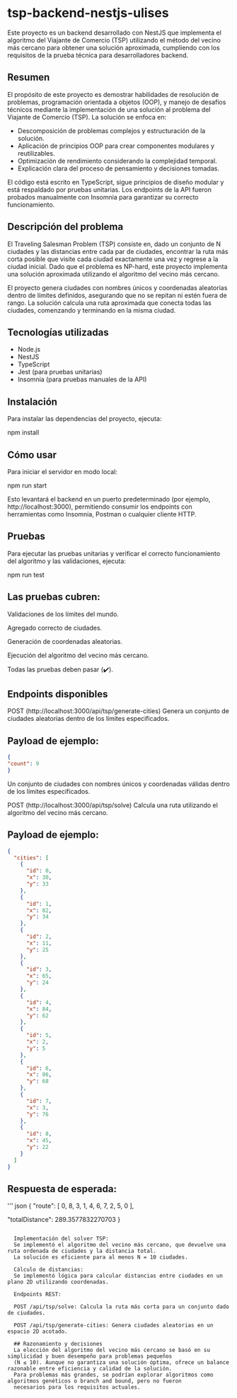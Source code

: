   # tsp-backend-nestjs-ulises

  Este proyecto es un backend desarrollado con NestJS que implementa el algoritmo del Viajante de Comercio (TSP) utilizando el método del vecino más cercano para obtener una solución aproximada, cumpliendo con los requisitos de la prueba técnica para desarrolladores backend.

  ## Resumen

  El propósito de este proyecto es demostrar habilidades de resolución de problemas, programación orientada a objetos (OOP), y manejo de desafíos técnicos mediante la implementación de una solución al problema del Viajante de Comercio (TSP). La solución se enfoca en:

  - Descomposición de problemas complejos y estructuración de la solución.  
  - Aplicación de principios OOP para crear componentes modulares y reutilizables.  
  - Optimización de rendimiento considerando la complejidad temporal.  
  - Explicación clara del proceso de pensamiento y decisiones tomadas.

  El código está escrito en TypeScript, sigue principios de diseño modular y está respaldado por pruebas unitarias. Los endpoints de la API fueron probados manualmente con Insomnia para garantizar su correcto funcionamiento.

  ## Descripción del problema

  El Traveling Salesman Problem (TSP) consiste en, dado un conjunto de N ciudades y las distancias entre cada par de ciudades, encontrar la ruta más corta posible que visite cada ciudad exactamente una vez y regrese a la ciudad inicial. Dado que el problema es NP-hard, este proyecto implementa una solución aproximada utilizando el algoritmo del vecino más cercano.

  El proyecto genera ciudades con nombres únicos y coordenadas aleatorias dentro de límites definidos, asegurando que no se repitan ni estén fuera de rango. La solución calcula una ruta aproximada que conecta todas las ciudades, comenzando y terminando en la misma ciudad.

  ## Tecnologías utilizadas

  - Node.js  
  - NestJS  
  - TypeScript  
  - Jest (para pruebas unitarias)  
  - Insomnia (para pruebas manuales de la API)

  ## Instalación

  Para instalar las dependencias del proyecto, ejecuta:
  
  npm install

  ## Cómo usar
  Para iniciar el servidor en modo local:

  npm run start

  Esto levantará el backend en un puerto predeterminado (por ejemplo, http://localhost:3000), permitiendo consumir los endpoints con herramientas como Insomnia, Postman o cualquier cliente HTTP.

  ## Pruebas

  Para ejecutar las pruebas unitarias y verificar el correcto funcionamiento del algoritmo y las validaciones, ejecuta:

  npm run test

  ## Las pruebas cubren:

  Validaciones de los límites del mundo.

  Agregado correcto de ciudades.

  Generación de coordenadas aleatorias.

  Ejecución del algoritmo del vecino más cercano.

  Todas las pruebas deben pasar (✔️).

  ## Endpoints disponibles

  POST (http://localhost:3000/api/tsp/generate-cities)
  Genera un conjunto de ciudades aleatorias dentro de los límites especificados.

  ## Payload de ejemplo:
  ```json
  {
  "count": 9
  }
  ```

  Un conjunto de ciudades con nombres únicos y coordenadas válidas dentro de los límites especificados.

  POST (http://localhost:3000/api/tsp/solve)
  Calcula una ruta utilizando el algoritmo del vecino más cercano.

## Payload de ejemplo:

```json
{
  "cities": [
    {
      "id": 0,
      "x": 30,
      "y": 33
    },
    {
      "id": 1,
      "x": 82,
      "y": 34
    },
    {
      "id": 2,
      "x": 11,
      "y": 25
    },
    {
      "id": 3,
      "x": 65,
      "y": 24
    },
    {
      "id": 4,
      "x": 84,
      "y": 62
    },
    {
      "id": 5,
      "x": 2,
      "y": 5
    },
    {
      "id": 6,
      "x": 86,
      "y": 68
    },
    {
      "id": 7,
      "x": 3,
      "y": 76
    },
    {
      "id": 8,
      "x": 45,
      "y": 22
    }
  ]
}
```
  ## Respuesta de esperada:
  
''' json
  {
  "route": [
    0,
    8,
    3,
    1,
    4,
    6,
    7,
    2,
    5,
    0
  ],

  "totalDistance": 289.3577832270703
}
```

  Implementación del solver TSP:
  Se implementó el algoritmo del vecino más cercano, que devuelve una ruta ordenada de ciudades y la distancia total.
  La solución es eficiente para al menos N = 10 ciudades.

  Cálculo de distancias:
  Se implementó lógica para calcular distancias entre ciudades en un plano 2D utilizando coordenadas.

  Endpoints REST:

  POST /api/tsp/solve: Calcula la ruta más corta para un conjunto dado de ciudades.

  POST /api/tsp/generate-cities: Genera ciudades aleatorias en un espacio 2D acotado.

  ## Razonamiento y decisiones
  La elección del algoritmo del vecino más cercano se basó en su simplicidad y buen desempeño para problemas pequeños
  (N ≤ 10). Aunque no garantiza una solución óptima, ofrece un balance razonable entre eficiencia y calidad de la solución.
  Para problemas más grandes, se podrían explorar algoritmos como algoritmos genéticos o branch and bound, pero no fueron
  necesarios para los requisitos actuales.
